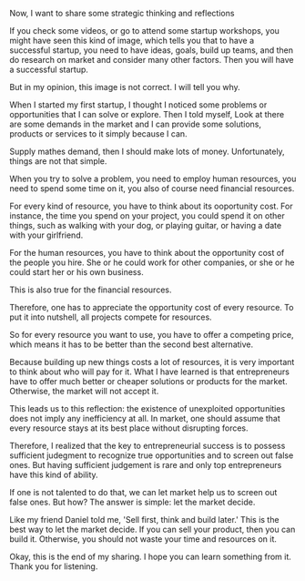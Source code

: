 Now, I want to share some strategic thinking and reflections


If you check some videos, or go to attend some startup workshops, you might have seen this kind of image, which tells you that to have a successful startup, you need to have ideas, goals, build up teams, and then do research on market and consider many other factors. Then you will have a successful startup.

But in my opinion, this image is not correct. I will tell you why.


When I started my first startup, I thought I noticed some problems or
opportunities that I can solve or explore. Then I told myself, Look at there are some demands in the market and I can provide some solutions,
products or services to it simply because I can.

Supply mathes demand, then I should make lots of money. Unfortunately, things are not that simple. 


When you try to solve a problem, you need to employ human resources,
you need to spend some time on it, you also of course need financial resources. 

For every kind of resource, you have to think about its ooportunity cost. For instance, the time you spend on your project, you could spend it on other things, such as walking with your dog, or playing guitar, or having a date with your girlfriend.

For the human resources, you have to think about the opportunity cost of the people you hire. She or he could work for other companies, or she or he could start her or his own business.

This is also true for the financial resources. 


Therefore, one has to appreciate the opportunity cost of every resource. To put it into nutshell, all projects compete for resources.

So for every resource you want to use, you have to offer a competing price, which means it has to be better than the second best alternative.


Because building up new things costs a lot of resources, it is very important to think about who will pay for it. What I have learned is that entrepreneurs have to offer much better or cheaper solutions or products for the market. Otherwise, the market will not accept it.


This leads us to this reflection: the existence of unexploited 
opportunities does not imply any inefficiency at all. In market, one should assume that every resource stays at its best place without
disrupting forces. 


Therefore, I realized that the key to entrepreneurial success is to possess sufficient judegment to recognize true opportunities and to
screen out false ones. But having sufficient judgement is rare and only top entrepreneurs have this kind of ability.

If one is not talented to do that, we can let market help us to screen out false ones. But how? The answer is simple: let the market decide. 

Like my friend Daniel told me, 'Sell first, think and build later.' This is the best way to let the market decide. If you can sell your product, then you can build it. Otherwise, you should not waste your time and resources on it.

Okay, this is the end of my sharing. I hope you can learn something from it. Thank you for listening.